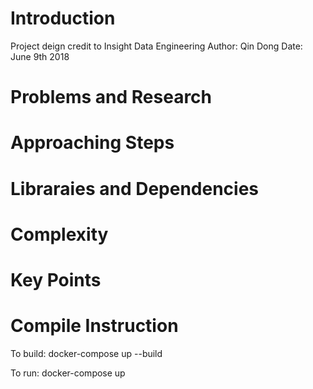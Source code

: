 # Introduction
Project deign credit to Insight Data Engineering
Author: Qin Dong
Date: June 9th 2018

# Problems and Research


# Approaching Steps


# Libraraies and Dependencies 


# Complexity 


# Key Points



# Compile Instruction
To build: 
docker-compose up --build

To run:
docker-compose up
